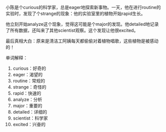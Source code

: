 小陈是个curious的科学家，总是eager地探索新事物。一天，他在进行routine的实验时，发现了个strange的现象：他的实验室里的植物开始rapid生长。

他立刻开始analyze这个现象，觉得这可能是个major的发现。他detailed地记录了所有数据，还叫来了其他scientist观察。这个发现让他很excited。

最后真相大白：原来是清洁工阿姨每天都偷偷对着植物唱歌，这些植物是被感动的！

单词解释：
1. curious：好奇的
2. eager：渴望的
3. routine：常规的
4. strange：奇怪的
5. rapid：快速的
6. analyze：分析
7. major：重要的
8. detailed：详细的
9. scientist：科学家
10. excited：兴奋的 